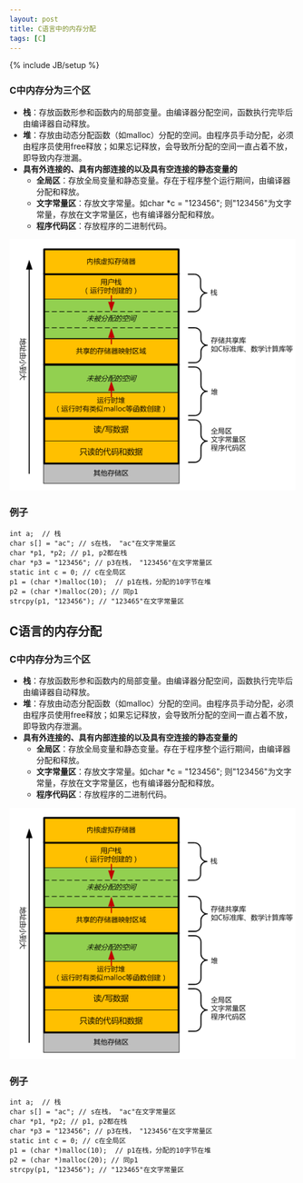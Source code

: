 ```yaml
---
layout: post
title: C语言中的内存分配
tags: [C]
---
```

{% include JB/setup %}


### C中内存分为三个区
* **栈**：存放函数形参和函数内的局部变量。由编译器分配空间，函数执行完毕后由编译器自动释放。
* **堆**：存放由动态分配函数（如malloc）分配的空间。由程序员手动分配，必须由程序员使用free释放；如果忘记释放，会导致所分配的空间一直占着不放，即导致内存泄漏。
* **具有外连接的、具有内部连接的以及具有空连接的静态变量的**
    * **全局区**：存放全局变量和静态变量。存在于程序整个运行期间，由编译器分配和释放。
    * **文字常量区**：存放文字常量。如char *c = "123456"; 则"123456"为文字常量，存放在文字常量区，也有编译器分配和释放。
    * **程序代码区**：存放程序的二进制代码。


![Diagram1](/assets/images/c.alloc.png)

### 例子
	int a;  // 栈
	char s[] = "ac"; // s在栈， "ac"在文字常量区
	char *p1, *p2; // p1, p2都在栈
	char *p3 = "123456"; // p3在栈， "123456"在文字常量区
	static int c = 0; // c在全局区
	p1 = (char *)malloc(10);  // p1在栈，分配的10字节在堆
	p2 = (char *)malloc(20); // 同p1
	strcpy(p1, "123456"); // "123465"在文字常量区

## C语言的内存分配

### C中内存分为三个区
* **栈**：存放函数形参和函数内的局部变量。由编译器分配空间，函数执行完毕后由编译器自动释放。
* **堆**：存放由动态分配函数（如malloc）分配的空间。由程序员手动分配，必须由程序员使用free释放；如果忘记释放，会导致所分配的空间一直占着不放，即导致内存泄漏。
* **具有外连接的、具有内部连接的以及具有空连接的静态变量的**
    * **全局区**：存放全局变量和静态变量。存在于程序整个运行期间，由编译器分配和释放。
    * **文字常量区**：存放文字常量。如char *c = "123456"; 则"123456"为文字常量，存放在文字常量区，也有编译器分配和释放。
    * **程序代码区**：存放程序的二进制代码。


![Diagram1](/assets/images/c.alloc.diagram.png)

### 例子
	int a;  // 栈
	char s[] = "ac"; // s在栈， "ac"在文字常量区
	char *p1, *p2; // p1, p2都在栈
	char *p3 = "123456"; // p3在栈， "123456"在文字常量区
	static int c = 0; // c在全局区
	p1 = (char *)malloc(10);  // p1在栈，分配的10字节在堆
	p2 = (char *)malloc(20); // 同p1
	strcpy(p1, "123456"); // "123465"在文字常量区

